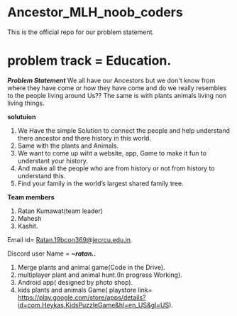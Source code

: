# Ancestor_MLH_noob_coders
This is the official repo for our  problem statement.

# problem track =  Education.

***Problem Statement*** 
We all have our Ancestors but we don't know from where they have come or how they have come and do we really resembles to the people living around Us??
The same is with plants animals living non living things.

**solutuion**
 1. We Have the simple Solution to connect the people and help understand there ancestor and there history in this world.
 2. Same with the plants and Animals.
 3. We want to come up wiht a website, app, Game to make it fun to understant your history.
 4. And make all the people who are from history or not from history to understand this.
 5. Find your family in the world’s largest shared family tree.


**Team members**
1. Ratan Kumawat(team leader)  
2. Mahesh
3. Kashit.

Email id= Ratan.19bcon369@jecrcu.edu.in.


Discord user Name = ***~ratan..***

1. Merge plants and animal game(Code in the Drive).
2. multiplayer plant and animal hunt.(In progress Working).
3. Android app( designed by photo shop).
4. kids plants and animals Game( playstore link= https://play.google.com/store/apps/details?id=com.Heykas.KidsPuzzleGame&hl=en_US&gl=US).
